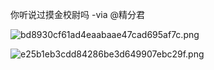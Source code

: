 你听说过摸金校尉吗 -via @精分君

![bd8930cf61ad4eaabaae47cad695af7c.png](https://wxlzmt.github.io/cdn1/ext/qw/groups/10015/bd8930cf61ad4eaabaae47cad695af7c.png)

![e25b1eb3cdd84286be3d649907ebc29f.png](https://wxlzmt.github.io/cdn1/ext/qw/groups/10015/e25b1eb3cdd84286be3d649907ebc29f.png)
